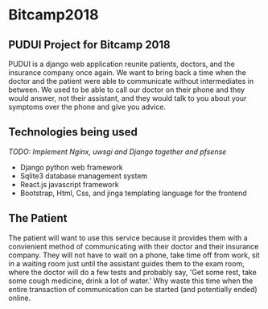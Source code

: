 # Bitcamp2018
## PUDUI Project for Bitcamp 2018

PUDUI is a django web application reunite patients, doctors, and the insurance company once again. We want to bring back a time when the doctor and the patient were able to communicate without intermediates in between. We used to be able to call our doctor on their phone and they would answer, not their assistant, and they would talk to you about your symptoms over the phone and give you advice.



## Technologies being used
*TODO: Implement Nginx, uwsgi and Django together and pfsense*
* Django python web framework
* Sqlite3 database management system
* React.js javascript framework
* Bootstrap, Html, Css, and jinga templating language for the frontend



## The Patient

The patient will want to use this service because it provides them with a convienient method of communicating with their doctor and their insurance company. They will not have to wait on a phone, take time off from work, sit in a waiting room just until the assistant guides them to the exam room, where the doctor will do a few tests and probably say, 'Get some rest, take some cough medicine, drink a lot of water.' Why waste this time when the entire transaction of communication can be started (and potentially ended) online. 

